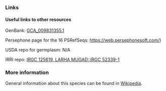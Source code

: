 ### Links
#### Useful links to other resources
GenBank: [GCA_009831355.1](https://www.ncbi.nlm.nih.gov/assembly/GCA_009831355.1/)

Persephone page for the 16 PSRefSeqs: https://web.persephonesoft.com/)

USDA repo for germplasm: N/A

IRRI repo: [IRGC 125619, LARHA MUGAD::IRGC 52339-1](https://gringlobal.irri.org/gringlobal/accessiondetail.aspx?id=125619)

### More information
General information about this species can be found in [Wikipedia](http://en.wikipedia.org/wiki/Oryza_sativa).

